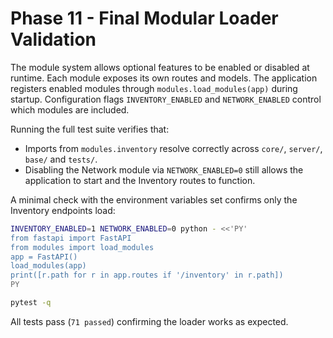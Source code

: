 # Phase 11 - Final Modular Loader Validation

The module system allows optional features to be enabled or disabled at runtime.
Each module exposes its own routes and models. The application registers enabled
modules through `modules.load_modules(app)` during startup. Configuration flags
`INVENTORY_ENABLED` and `NETWORK_ENABLED` control which modules are included.

Running the full test suite verifies that:

- Imports from `modules.inventory` resolve correctly across `core/`, `server/`,
  `base/` and `tests/`.
- Disabling the Network module via `NETWORK_ENABLED=0` still allows the
  application to start and the Inventory routes to function.

A minimal check with the environment variables set confirms only the
Inventory endpoints load:

```bash
INVENTORY_ENABLED=1 NETWORK_ENABLED=0 python - <<'PY'
from fastapi import FastAPI
from modules import load_modules
app = FastAPI()
load_modules(app)
print([r.path for r in app.routes if '/inventory' in r.path])
PY
```

```bash
pytest -q
```

All tests pass (`71 passed`) confirming the loader works as expected.
